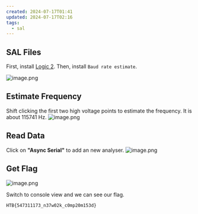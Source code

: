 ```yaml
---
created: 2024-07-17T01:41
updated: 2024-07-17T02:16
tags:
  - sal
---
```


## SAL Files
First, install [Logic 2](https://www.saleae.com/pages/downloads).
Then, install `Baud rate estimate`.

![image.png](https://res.cloudinary.com/kumonochisanaka/image/upload/v1721196852/2024/07/0494d3a2fc09322b78e8d0db4d593c37.png)
## Estimate Frequency
Shift clicking the first two high voltage points to estimate the frequency.
It is about 115741 Hz.
![image.png](https://res.cloudinary.com/kumonochisanaka/image/upload/v1721196276/2024/07/b46984fdf9d4dbd080aacd8f633cff81.png)

## Read Data
Click on **"Async Serial"** to add an new analyser.
![image.png](https://res.cloudinary.com/kumonochisanaka/image/upload/v1721196404/2024/07/18c8e82958086258bd040137bf2f5513.png)

## Get Flag
![image.png](https://res.cloudinary.com/kumonochisanaka/image/upload/v1721196696/2024/07/c6a86a04f1d2f8b8b67c985655a30bfc.png)

Switch to console view and we can see our flag.

```flag
HTB{547311173_n37w02k_c0mp20m153d}
```
